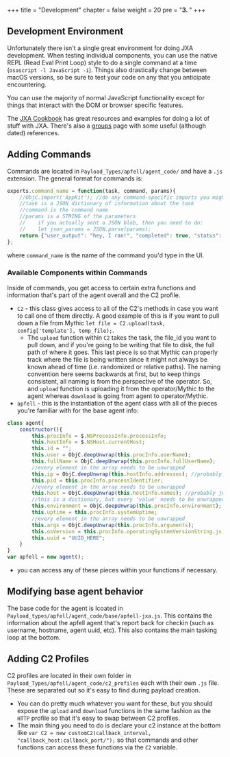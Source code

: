 +++
title = "Development"
chapter = false
weight = 20
pre = "<b>3. </b>"
+++

## Development Environment

Unfortunately there isn't a single great environment for doing JXA development. When testing individual components, you can use the native REPL (Read Eval Print Loop) style to do a single command at a time (`osascript -l JavaScript -i`). Things also drastically change between macOS versions, so be sure to test your code on any that you anticipate encountering. 

You can use the majority of normal JavaScript functionality except for things that interact with the DOM or browser specific features.

The [JXA Cookbook](https://github.com/JXA-Cookbook/JXA-Cookbook/wiki) has great resources and examples for doing a lot of stuff with JXA.
There's also a [groups](https://apple-dev.groups.io/g/jxa/wiki/3202) page with some useful (although dated) references.

## Adding Commands

Commands are located in `Payload_Types/apfell/agent_code/` and have a `.js` extension. The general format for commands is:

```JavaScript
exports.command_name = function(task, command, params){
    //ObjC.import('AppKit'); //do any command-specific imports you might need
    //task is a JSON dictionary of information about the task
    //command is the command name
    //params is a STRING of the parameters
    //    if you actually sent a JSON blob, then you need to do:
    //    let json_params = JSON.parse(params);
    return {"user_output": "hey, I ran!", "completed": true, "status": "success"};
};
```
where `command_name` is the name of the command you'd type in the UI. 

### Available Components within Commands

Inside of commands, you get access to certain extra functions and information that's part of the agent overall and the C2 profile.
- `C2` - this class gives access to all of the C2's methods in case you want to call one of them directly. A good example of this is if you want to pull down a file from Mythic `let file = C2.upload(task, config['template'], temp_file);`.
  - The `upload` function within `C2` takes the task, the file_id you want to pull down, and if you're going to be writing that file to disk, the full path of where it goes. This last piece is so that Mythic can properly track where the file is being written since it might not always be known ahead of time (i.e. randomized or relative paths). The naming convention here seems backwards at first, but to keep things consistent, all naming is from the perspective of the operator. So, and `upload` function is uploading it from the operator/Mythic to the agent whereas `download` is going from agent to operator/Mythic.
- `apfell` - this is the instantiation of the agent class with all of the pieces you're familiar with for the base agent info:
```JavaScript
class agent{
	constructor(){
		this.procInfo = $.NSProcessInfo.processInfo;
		this.hostInfo = $.NSHost.currentHost;
		this.id = "";
		this.user = ObjC.deepUnwrap(this.procInfo.userName);
		this.fullName = ObjC.deepUnwrap(this.procInfo.fullUserName);
		//every element in the array needs to be unwrapped
		this.ip = ObjC.deepUnwrap(this.hostInfo.addresses); //probably just need [0]
		this.pid = this.procInfo.processIdentifier;
		//every element in the array needs to be unwrapped
		this.host = ObjC.deepUnwrap(this.hostInfo.names); //probably just need [0]
		//this is a dictionary, but every 'value' needs to be unwrapped
		this.environment = ObjC.deepUnwrap(this.procInfo.environment);
		this.uptime = this.procInfo.systemUptime;
		//every element in the array needs to be unwrapped
		this.args = ObjC.deepUnwrap(this.procInfo.arguments);
		this.osVersion = this.procInfo.operatingSystemVersionString.js;
		this.uuid = "UUID_HERE";
	}
}
var apfell = new agent();
```
  - you can access any of these pieces within your functions if necessary.


## Modifying base agent behavior

The base code for the agent is lcoated in `Payload_types/apfell/agent_code/base/apfell-jxa.js`. This contains the information about the apfell agent that's report back for checkin (such as username, hostname, agent uuid, etc). This also contains the main tasking loop at the bottom.

## Adding C2 Profiles

C2 profiles are located in their own folder in `Payload_Types/apfell/agent_code/c2_profiles` each with their own `.js` file. These are separated out so it's easy to find during payload creation.
- You can do pretty much whatever you want for these, but you should expose the `upload` and `download` functions in the same fashion as the `HTTP` profile so that it's easy to swap between C2 profiles.
- The main thing you need to do is declare your c2 instance at the bottom like `var C2 = new customC2(callback_interval, "callback_host:callback_port/");` so that commands and other functions can access these functions via the `C2` variable.
